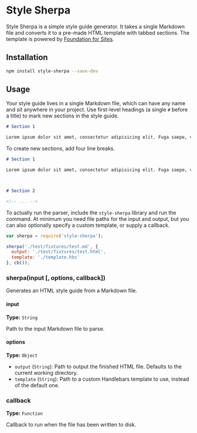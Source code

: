 # Style Sherpa

Style Sherpa is a simple style guide generator. It takes a single Markdown file and converts it to a pre-made HTML template with tabbed sections. The template is powered by [Foundation for Sites](http://foundation.zurb.com).

## Installation

```bash
npm install style-sherpa --save-dev
```

## Usage

Your style guide lives in a single Markdown file, which can have any name and sit anywhere in your project. Use first-level headings (a single `#` before a title) to mark new sections in the style guide.

```markdown
# Section 1

Lorem ipsum dolor sit amet, consectetur adipisicing elit. Fuga saepe, vero ratione optio illum aliquam. Sint esse velit est voluptatum. Ipsa tempora saepe nostrum quidem voluptatem esse voluptatum quibusdam laboriosam!
```

To create new sections, add four line breaks.

```markdown
# Section 1

Lorem ipsum dolor sit amet, consectetur adipisicing elit. Fuga saepe, vero ratione optio illum aliquam. Sint esse velit est voluptatum. Ipsa tempora saepe nostrum quidem voluptatem esse voluptatum quibusdam laboriosam!



# Section 2

<!-- ... -->
```

To actually run the parser, include the `style-sherpa` library and run the command. At minimum you need file paths for the input and output, but you can also optionally specify a custom template, or supply a callback.

```javascript
var sherpa = require('style-sherpa');

sherpa('./test/fixtures/test.md', {
  output: './test/fixtures/test.html',
  template: './template.hbs'
}, cb());
```

### sherpa(input [, options, callback])

Generates an HTML style guide from a Markdown file.

#### input

**Type:** `String`

Path to the input Markdown file to parse.

#### options

**Type:** `Object`

- `output` (`String`): Path to output the finished HTML file. Defaults to the current working directory.
- `template` (`String`): Path to a custom Handlebars template to use, instead of the default one.

### callback

**Type:** `Function`

Callback to run when the file has been written to disk.
